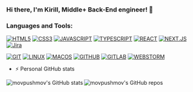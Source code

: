 ### Hi there, I'm Kirill, Middle+ Back-End engineer! 👋

### Languages and Tools:

[![HTML5](https://img.shields.io/badge/HTML5-grey.svg?style=for-the-badge&logo=HTML5)](#)
[![CSS3](https://img.shields.io/badge/CSS3-grey.svg?style=for-the-badge&logo=CSS3)](#)
[![JAVASCRIPT](https://img.shields.io/badge/-JavaScript-grey?style=for-the-badge&logo=Python&logoColor=E9D54D)](#)
[![TYPESCRIPT](https://img.shields.io/badge/-TypeScript-grey?style=for-the-badge&logo=Django&logoColor=3178c6)](#)
[![REACT](https://img.shields.io/badge/-React-grey?style=for-the-badge&logo=Flask&logoColor=3178c6)](#)
[![NEXT.JS](https://img.shields.io/badge/-NextJS-grey?style=for-the-badge&logo=Js&logoColor=3178c6)](#)
[![Jira](https://img.shields.io/badge/-Jira-grey?style=for-the-badge&logo=Jira&logoColor=3178c6)](#)

[![GIT](https://img.shields.io/badge/-Git-grey.svg?style=for-the-badge&logo=Git)](#)
[![LINUX](https://img.shields.io/badge/-Linux-grey.svg?style=for-the-badge&logo=Linux)](#)
[![MACOS](https://img.shields.io/badge/MacOS-grey.svg?style=for-the-badge&logo=Macos)](#)
[![GITHUB](https://img.shields.io/badge/-Github-grey.svg?style=for-the-badge&logo=Github)](#)
[![GITLAB](https://img.shields.io/badge/-Gitlab-grey.svg?style=for-the-badge&logo=Gitlab)](#)
[![WEBSTORM](https://img.shields.io/badge/Webstorm-grey.svg?style=for-the-badge&logo=Webstorm)](#)

- :zap: Personal GitHub stats

<img align="left" alt="movpushmov's GitHub stats" src="https://github-readme-stats.asklar.vercel.app/api?username=white656&show_icons=true&hide_border=true" />
<img align="left" alt="movpushmov's GitHub repos" src="https://github-readme-stats.asklar.vercel.app/api/top-langs?username=white656&hide_border=true" />
